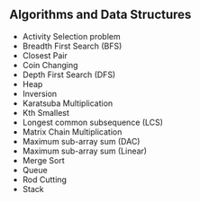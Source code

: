 ## Algorithms and Data Structures

* Activity Selection problem
* Breadth First Search (BFS)
* Closest Pair
* Coin Changing
* Depth First Search (DFS)
* Heap
* Inversion
* Karatsuba Multiplication
* Kth Smallest
* Longest common subsequence (LCS)
* Matrix Chain Multiplication
* Maximum sub-array sum (DAC)
* Maximum sub-array sum (Linear)
* Merge Sort
* Queue
* Rod Cutting
* Stack
